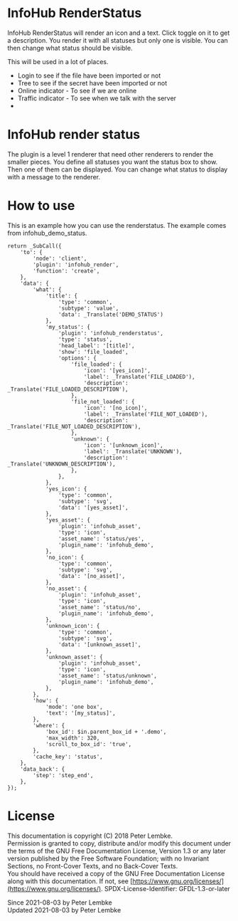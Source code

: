 # InfoHub RenderStatus

InfoHub RenderStatus will render an icon and a text. Click toggle on it to get a description. You render it with all statuses but only one is visible.
You can then change what status should be visible.

This will be used in a lot of places.

* Login to see if the file have been imported or not
* Tree to see if the secret have been imported or not
* Online indicator - To see if we are online
* Traffic indicator - To see when we talk with the server
*

# InfoHub render status

The plugin is a level 1 renderer that need other renderers to render the smaller pieces.
You define all statuses you want the status box to show. Then one of them can be displayed.
You can change what status to display with a message to the renderer.

# How to use

This is an example how you can use the renderstatus.
The example comes from infohub_demo_status. 

```
return _SubCall({
    'to': {
        'node': 'client',
        'plugin': 'infohub_render',
        'function': 'create',
    },
    'data': {
        'what': {
            'title': {
                'type': 'common',
                'subtype': 'value',
                'data': _Translate('DEMO_STATUS')
            },
            'my_status': {
                'plugin': 'infohub_renderstatus',
                'type': 'status',
                'head_label': '[title]',
                'show': 'file_loaded',
                'options': {
                    'file_loaded': {
                        'icon': '[yes_icon]',
                        'label': _Translate('FILE_LOADED'),
                        'description': _Translate('FILE_LOADED_DESCRIPTION'),
                    },
                    'file_not_loaded': {
                        'icon': '[no_icon]',
                        'label': _Translate('FILE_NOT_LOADED'),
                        'description': _Translate('FILE_NOT_LOADED_DESCRIPTION'),
                    },
                    'unknown': {
                        'icon': '[unknown_icon]',
                        'label': _Translate('UNKNOWN'),
                        'description': _Translate('UNKNOWN_DESCRIPTION'),
                    },
                },
            },
            'yes_icon': {
                'type': 'common',
                'subtype': 'svg',
                'data': '[yes_asset]',
            },
            'yes_asset': {
                'plugin': 'infohub_asset',
                'type': 'icon',
                'asset_name': 'status/yes',
                'plugin_name': 'infohub_demo',
            },
            'no_icon': {
                'type': 'common',
                'subtype': 'svg',
                'data': '[no_asset]',
            },
            'no_asset': {
                'plugin': 'infohub_asset',
                'type': 'icon',
                'asset_name': 'status/no',
                'plugin_name': 'infohub_demo',
            },
            'unknown_icon': {
                'type': 'common',
                'subtype': 'svg',
                'data': '[unknown_asset]',
            },
            'unknown_asset': {
                'plugin': 'infohub_asset',
                'type': 'icon',
                'asset_name': 'status/unknown',
                'plugin_name': 'infohub_demo',
            },
        },
        'how': {
            'mode': 'one box',
            'text': '[my_status]',
        },
        'where': {
            'box_id': $in.parent_box_id + '.demo',
            'max_width': 320,
            'scroll_to_box_id': 'true',
        },
        'cache_key': 'status',
    },
    'data_back': {
        'step': 'step_end',
    },
});
```

# License

This documentation is copyright (C) 2018 Peter Lembke.  
Permission is granted to copy, distribute and/or modify this document under the terms of the GNU Free Documentation
License, Version 1.3 or any later version published by the Free Software Foundation; with no Invariant Sections, no
Front-Cover Texts, and no Back-Cover Texts.  
You should have received a copy of the GNU Free Documentation License along with this documentation. If not,
see [https://www.gnu.org/licenses/](https://www.gnu.org/licenses/). SPDX-License-Identifier: GFDL-1.3-or-later

Since 2021-08-03 by Peter Lembke  
Updated 2021-08-03 by Peter Lembke  
